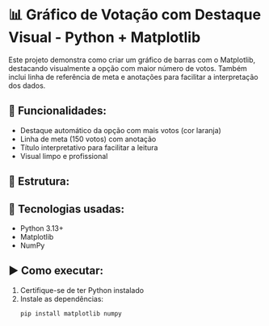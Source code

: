 # 📊 Gráfico de Votação com Destaque Visual - Python + Matplotlib

Este projeto demonstra como criar um gráfico de barras com o Matplotlib, destacando visualmente a opção com maior número de votos. Também inclui linha de referência de meta e anotações para facilitar a interpretação dos dados.

## 📌 Funcionalidades:
- Destaque automático da opção com mais votos (cor laranja)
- Linha de meta (150 votos) com anotação
- Título interpretativo para facilitar a leitura
- Visual limpo e profissional

## 📁 Estrutura:


## 🚀 Tecnologias usadas:
- Python 3.13+
- Matplotlib
- NumPy

## ▶️ Como executar:
1. Certifique-se de ter Python instalado
2. Instale as dependências:
   ```bash
   pip install matplotlib numpy
